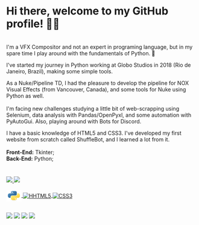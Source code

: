 <h1>
Hi there, welcome to my GitHub profile! 👋👋
</h1>
<br>
I'm a VFX Compositor and not an expert in programing language, but in my spare time I play around with the fundamentals of Python. 🐍
<p>
I've started my journey in Python working at Globo Studios in 2018 (Rio de Janeiro, Brazil), making some simple tools.
<p>
As a Nuke/Pipeline TD, I had the pleasure to develop the pipeline for NOX Visual Effects (from Vancouver, Canada), and some tools for Nuke using Python as well.
<br><br>
I'm facing new challenges studying a little bit of web-scrapping using Selenium, data analysis with Pandas/OpenPyxl, and some automation with PyAutoGui. Also, playing around with Bots for Discord.

I have a basic knowledge of HTML5 and CSS3. I've developed my first website from scratch called ShuffleBot, and I learned a lot from it.
<br><br>
<b>Front-End:</b> Tkinter;
<br>
<b>Back-End:</b> Python;

  #
<div>
  <a href="https://github.com/danilodelucio">
  <img height="150em" src="https://github-readme-stats.vercel.app/api?username=danilodelucio&show_icons=true&theme=gruvbox&include_all_commits=true&count_private=true"/>
  <img height="150em" src="https://github-readme-stats.vercel.app/api/top-langs/?username=danilodelucio&layout=compact&langs_count=7&theme=gruvbox"/>

  <div style="display: inline_block"><br>
  <img align="center" alt="Python" height="30" width="40" src="https://raw.githubusercontent.com/devicons/devicon/master/icons/python/python-original.svg">
  <img align="center" alt="HHTML5" height="30" width="40" src="https://cdn.jsdelivr.net/gh/devicons/devicon/icons/html5/html5-original.svg" />
  <img align="center" alt="CSS3" height="30" width="40"src="https://cdn.jsdelivr.net/gh/devicons/devicon/icons/css3/css3-original.svg" />    
</div>
 
  ##
<div> 
  <a href="https://www.youtube.com/channel/UCzfhdzdfIB6GHg7tZO9_IiA" target="_blank"><img src="https://img.shields.io/badge/YouTube-FF0000?style=for-the-badge&logo=youtube&logoColor=white" target="_blank"></a>
  <a href="https://www.instagram.com/danilodelucio" target="_blank"><img src="https://img.shields.io/badge/-Instagram-%23E4405F?style=for-the-badge&logo=instagram&logoColor=white" target="_blank"></a>
  <a href = "mailto:danilodelucio@gmail.com"><img src="https://img.shields.io/badge/Gmail-D14836?style=for-the-badge&logo=gmail&logoColor=white" target="_blank"></a>
  <a href="https://www.linkedin.com/in/danilodelucio" target="_blank"><img src="https://img.shields.io/badge/-LinkedIn-%230077B5?style=for-the-badge&logo=linkedin&logoColor=white" target="_blank"></a> 
  
</div>
